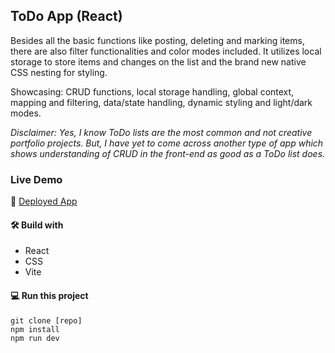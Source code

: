## ToDo App (React)

Besides all the basic functions like posting, deleting and marking items, there are also filter functionalities and color modes included. It utilizes local storage to store items and changes on the list and the brand new native CSS nesting for styling.

Showcasing: CRUD functions, local storage handling, global context, mapping and filtering, data/state handling, dynamic styling and light/dark modes.

_Disclaimer: Yes, I know ToDo lists are the most common and not creative portfolio projects. But, I have yet to come across another type of app which shows understanding of CRUD in the front-end as good as a ToDo list does._

### Live Demo

🚀 [Deployed App](https://idyllic-hotteok-400b58.netlify.app/)

#### 🛠️ Build with

- React
- CSS
- Vite

#### 💻 Run this project

```
git clone [repo]
npm install
npm run dev
```
